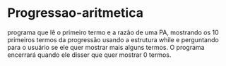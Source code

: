 # Progressao-aritmetica
programa que lê o primeiro termo e a razão de uma PA, mostrando os 10 primeiros termos da progressão usando a estrutura while  e perguntando para o usuário se ele quer mostrar mais alguns termos. O programa encerrará quando ele disser que quer mostrar 0 termos.
